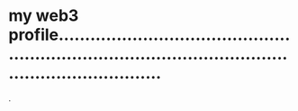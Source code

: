 # my web3 profile..............................................................................................................................
.
